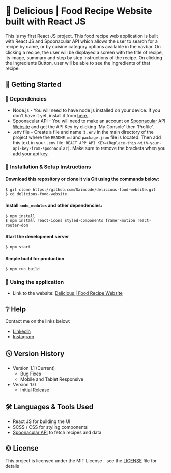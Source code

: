 # 🍕 Delicious | Food Recipe Website built with React JS

This is my first React JS project. This food recipe web application is built with React JS and Spoonacular API which allows the user to search for a recipe by name, or by cuisine category options available in the navbar. On clicking a recipe, the user will be displayed a screen with the title of recipe, its image, summary and step by step instructions of the recipe. On clicking the Ingredients Button, user will be able to see the ingredients of that recipe.

## 🔧 Getting Started

### 📍 Dependencies
* Node.js - You will need to have node js installed on your device. If you don't have it yet, install it from [here.](https://nodejs.org/en/).
* Spoonacular API - You will need to make an account on [Spoonacular API Website](https://spoonacular.com/food-api) and get the API Key by clicking 'My Console' then 'Profile'.
* .env file - Create a file and name it `.env` in the main directory of the project where the `README.md` and `package.json` file is located. Then add this text in your `.env` file: `REACT_APP_API_KEY=(Replace-this-with-your-api-key-from-spoonacular)`. Make sure to remove the brackets when you add your api key.

### 📍 Installation & Setup Instructions

#### Download this repository or clone it via Git using the commands below:

    $ git clone https://github.com/Saimcode/delicious-food-website.git
    $ cd delicious-food-website
    
#### Install ``node_modules`` and other dependencies:

    $ npm install
    $ npm install react-icons styled-components framer-motion react-router-dom
    
#### Start the development server

    $ npm start

#### Simple build for production

    $ npm run build

### 📍 Using the application

* Link to the website: [Delicious | Food Recipe Website](https://admirable-figolla-2fc73f.netlify.app/)

## ❔ Help

Contact me on the links below:
* [Linkedin](https://www.linkedin.com/in/saim-qureshi-703060234?original_referer=https%3A%2F%2Fsaimcode.github.io%2F)
* [Instagram](https://www.linkedin.com/in/saim-qureshi-703060234?original_referer=https%3A%2F%2Fsaimcode.github.io%2F)

## 🕔 Version History

* Version 1.1 (Current)
    * Bug Fixes
    * Mobile and Tablet Responsive
* Version 1.0
    * Initial Release

## 🛠 Languages & Tools Used

* React JS for building the UI
* SCSS / CSS for styling components
* [Spoonacular API](https://spoonacular.com/food-api) to fetch recipes and data

## ©️ License

This project is licensed under the MIT License - see the [LICENSE](LICENSE) file for details

